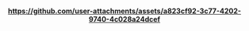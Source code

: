 <h4 align="center">
  
https://github.com/user-attachments/assets/a823cf92-3c77-4202-9740-4c028a24dcef

</h4>
